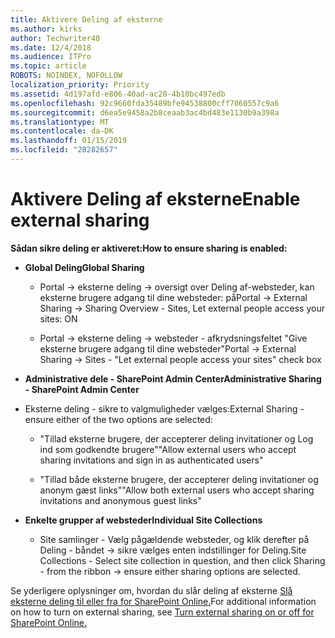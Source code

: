 ```yaml
---
title: Aktivere Deling af eksterne
ms.author: kirks
author: Techwriter40
ms.date: 12/4/2018
ms.audience: ITPro
ms.topic: article
ROBOTS: NOINDEX, NOFOLLOW
localization_priority: Priority
ms.assetid: 4d197afd-e806-40ad-ac20-4b10bc497edb
ms.openlocfilehash: 92c9660fda35489bfe94538800cff7060557c9a6
ms.sourcegitcommit: d6ea5e9458a2b8ceaab3ac4bd483e1130b9a398a
ms.translationtype: MT
ms.contentlocale: da-DK
ms.lasthandoff: 01/15/2019
ms.locfileid: "28282657"
---
```

# <a name="enable-external-sharing"></a><span data-ttu-id="9e960-102">Aktivere Deling af eksterne</span><span class="sxs-lookup"><span data-stu-id="9e960-102">Enable external sharing</span></span>

 <span data-ttu-id="9e960-103">**Sådan sikre deling er aktiveret:**</span><span class="sxs-lookup"><span data-stu-id="9e960-103">**How to ensure sharing is enabled:**</span></span>
  
- <span data-ttu-id="9e960-104">**Global Deling**</span><span class="sxs-lookup"><span data-stu-id="9e960-104">**Global Sharing**</span></span>
    
  - <span data-ttu-id="9e960-105">Portal -\> eksterne deling -\> oversigt over Deling af-websteder, kan eksterne brugere adgang til dine websteder: på</span><span class="sxs-lookup"><span data-stu-id="9e960-105">Portal -\> External Sharing -\> Sharing Overview - Sites, Let external people access your sites: ON</span></span>
    
  - <span data-ttu-id="9e960-106">Portal -\> eksterne deling -\> websteder - afkrydsningsfeltet "Give eksterne brugere adgang til dine websteder"</span><span class="sxs-lookup"><span data-stu-id="9e960-106">Portal -\> External Sharing -\> Sites - "Let external people access your sites" check box</span></span>
    
- <span data-ttu-id="9e960-107">**Administrative dele - SharePoint Admin Center**</span><span class="sxs-lookup"><span data-stu-id="9e960-107">**Administrative Sharing - SharePoint Admin Center**</span></span>
    
- <span data-ttu-id="9e960-108">Eksterne deling - sikre to valgmuligheder vælges:</span><span class="sxs-lookup"><span data-stu-id="9e960-108">External Sharing - ensure either of the two options are selected:</span></span>
    
  - <span data-ttu-id="9e960-109">"Tillad eksterne brugere, der accepterer deling invitationer og Log ind som godkendte brugere"</span><span class="sxs-lookup"><span data-stu-id="9e960-109">"Allow external users who accept sharing invitations and sign in as authenticated users"</span></span>
    
  - <span data-ttu-id="9e960-110">"Tillad både eksterne brugere, der accepterer deling invitationer og anonym gæst links"</span><span class="sxs-lookup"><span data-stu-id="9e960-110">"Allow both external users who accept sharing invitations and anonymous guest links"</span></span>
    
- <span data-ttu-id="9e960-111">**Enkelte grupper af websteder**</span><span class="sxs-lookup"><span data-stu-id="9e960-111">**Individual Site Collections**</span></span>
    
  - <span data-ttu-id="9e960-112">Site samlinger - Vælg pågældende websteder, og klik derefter på Deling - båndet -\> sikre vælges enten indstillinger for Deling.</span><span class="sxs-lookup"><span data-stu-id="9e960-112">Site Collections - Select site collection in question, and then click Sharing - from the ribbon -\> ensure either sharing options are selected.</span></span>
    
<span data-ttu-id="9e960-113">Se yderligere oplysninger om, hvordan du slår deling af eksterne [Slå eksterne deling til eller fra for SharePoint Online.](https://go.microsoft.com/fwlink/?linkid=2047681&amp;clcid=0x409)</span><span class="sxs-lookup"><span data-stu-id="9e960-113">For additional information on how to turn on external sharing, see [Turn external sharing on or off for SharePoint Online.](https://go.microsoft.com/fwlink/?linkid=2047681&amp;clcid=0x409)</span></span>
  

